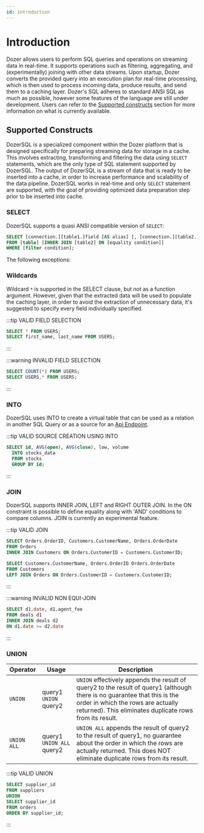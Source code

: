 ```yaml
---
id: introduction
---
```

# Introduction

Dozer allows users to perform SQL queries and operations on streaming data in real-time. 
It supports operations such as filtering, aggregating, and (experimentally) joining with other data streams. 
Upon startup, Dozer converts the provided query into an execution plan for real-time processing, 
which is then used to process incoming data, produce results, and send them to a caching layer. 
Dozer's SQL adheres to standard ANSI SQL as much as possible, however some features of the language are still 
under development. Users can refer to the [Supported constructs](#supported-constructs) section for more information on what is currently available.

## Supported Constructs

DozerSQL is a specialized component within the Dozer platform that is designed specifically for preparing streaming data 
for storage in a cache. This involves extracting, transforming and filtering the data using `SELECT` statements, 
which are the only type of SQL statement supported by DozerSQL. The output of DozerSQL is a stream of data that 
is ready to be inserted into a cache, in order to increase performance and scalability of the data pipeline. 
DozerSQL works in real-time and only `SELECT` statement are supported, with the goal of providing optimized 
data preparation step prior to be inserted into cache. 

### SELECT

DozerSQL supports a quasi ANSI compatible version of `SELECT`:

```sql
SELECT [connection.][table1.]field [AS alias] [, [connection.][table2.]field [AS alias]]
FROM [table] [INNER JOIN [table2] ON [equality condition]]
WHERE [filter condition];
```


The following exceptions:

### Wildcards
Wildcard `*` is supported in the SELECT clause, but not as a function argument. However, given that the extracted data will be used to populate the caching layer,
  in order to avoid the extraction of unnecessary data, it's suggested to specify every field individually specified.

:::tip VALID FIELD SELECTION
```sql
SELECT * FROM USERS;
SELECT first_name, last_name FROM USERS;
```
:::

:::warning INVALID FIELD SELECTION
```sql
SELECT COUNT(*) FROM USERS;
SELECT USERS.* FROM USERS;
```
:::

### INTO
DozerSQL uses INTO to create a virtual table that can be used as a relation in another SQL Query or as a source for an [Api Endpoint](/docs/configuration/endpoints#apiendpoint).

:::tip VALID SOURCE CREATION USING INTO
```sql
SELECT id, AVG(open), AVG(close), low, volume 
  INTO stocks_data
  FROM stocks
  GROUP BY id;
```
:::

### JOIN
DozerSQL supports INNER JOIN, LEFT and RIGHT OUTER JOIN. In the ON constraint is possible to define equality along with 'AND' conditions to compare columns. 
JOIN is currently an experimental feature. 

:::tip VALID JOIN
```sql
SELECT Orders.OrderID, Customers.CustomerName, Orders.OrderDate
FROM Orders
INNER JOIN Customers ON Orders.CustomerID = Customers.CustomerID;

SELECT Customers.CustomerName, Orders.OrderID Orders.OrderDate
FROM Customers
LEFT JOIN Orders ON Orders.CustomerID = Customers.CustomerID;
```
:::

:::warning INVALID NON EQUI-JOIN
```sql
SELECT d1.date, d1.agent_fee
FROM deals d1
INNER JOIN deals d2
ON d1.date >= d2.date
```
:::

### UNION

| Operator    | Usage                     | Description                                                                                                                                                                                                               |
| ----------- | ------------------------- | ------------------------------------------------------------------------------------------------------------------------------------------------------------------------------------------------------------------------- |
| `UNION`     | query1 `UNION` query2     | `UNION` effectively appends the result of query2 to the result of query1 (although there is no guarantee that this is the order in which the rows are actually returned). This eliminates duplicate rows from its result. |
| `UNION ALL` | query1 `UNION ALL` query2 | `UNION ALL` appends the result of query2 to the result of query1, no guarantee about the order in which the rows are actually returned. This does NOT eliminate duplicate rows from its result.                           |

:::tip VALID UNION
```sql
SELECT supplier_id
FROM suppliers
UNION
SELECT supplier_id
FROM orders
ORDER BY supplier_id;
```
:::
